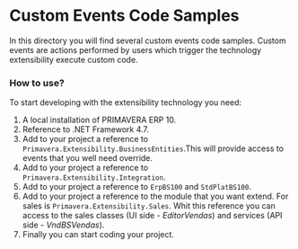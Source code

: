 # Custom Events Code Samples

In this directory you will find several custom events code samples. Custom events are actions performed by users which trigger the technology extensibility execute custom code.

### How to use?
To start developing with the extensibility technology you need:

1. A local installation of PRIMAVERA ERP 10.
2. Reference to .NET Framework 4.7.
3. Add to your project a reference to `Primavera.Extensibility.BusinessEntities`.This will provide access to events that you well need override.
4. Add to your project a reference to `Primavera.Extensibility.Integration`.
5. Add to your project a reference to `ErpBS100` and `StdPlatBS100`.
6. Add to your project a reference to the module that you want extend. For sales is `Primavera.Extensibility.Sales`. Whit this reference you can access to the sales classes (UI side - *EditorVendas*) and services (API side - *VndBSVendas*).
7. Finally you can start coding your project.
